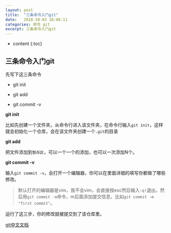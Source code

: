 ```yaml
---
layout: post
title:  "三条命令入门git"
date:   2018-10-03 16:06:11
categories: 命令 git
excerpt: 三条命令入门git
---
```


* content
{:toc}

## 三条命令入门git

先写下这三条命令

* git init

* git add

* git commit -v

**git init**

比如先创建一个文件夹，从命令行进入该文件夹，在命令行输入`git init`，这样就会初始化一个仓库，会在该文件夹创建一个`.git`的目录

**git add**

把文件添加到`暂存区`，可以一个一个的添加，也可以一次添加N个。

**git commit -v**

输入`git commit -v`，会打开一个编辑器，你可以在里面详细的填写你都做了哪些修改。

> 默认打开的编辑器是vim，我不会vim，会直接按esc然后输入`:q!`退出。然后用`git commit -m`命令，m后面添加提交信息，比如`git commit -m "first commit"`。

运行了这三步，你的修改就被提交到了该仓库里。

[git中文文档](https://git-scm.com/book/zh)